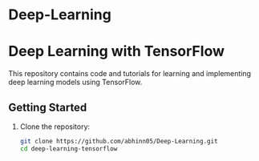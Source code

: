 # Deep-Learning

# Deep Learning with TensorFlow

This repository contains code and tutorials for learning and implementing deep learning models using TensorFlow.

## Getting Started

1. Clone the repository:
   ```bash
   git clone https://github.com/abhinn05/Deep-Learning.git
   cd deep-learning-tensorflow
